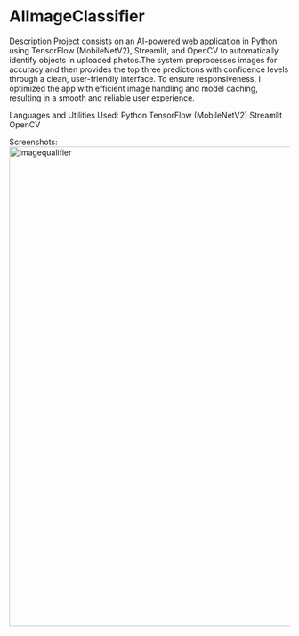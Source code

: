 # AIImageClassifier
Description
Project consists on an AI-powered web application in Python using TensorFlow (MobileNetV2), Streamlit, and OpenCV to automatically identify objects in uploaded photos.The system preprocesses images for accuracy and then provides the top three predictions with confidence levels through a clean, user-friendly interface. To ensure responsiveness, I optimized the app with efficient image handling and model caching, resulting in a smooth and reliable user experience.

Languages and Utilities Used:
Python
TensorFlow (MobileNetV2)
Streamlit
OpenCV

Screenshots:
<img width="1916" height="862" alt="imagequalifier" src="https://github.com/user-attachments/assets/6411fcfe-f4fe-492a-9cf3-eb36f0ebe8dd" />
